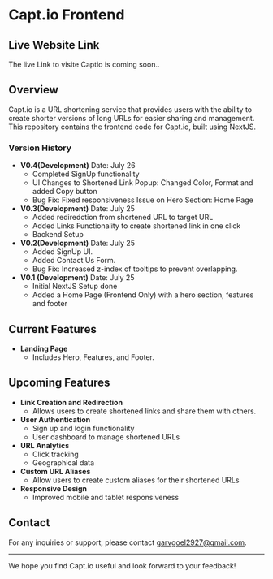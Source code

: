 # Capt.io Frontend

## Live Website Link
The live Link to visite Captio is coming soon..

## Overview
Capt.io is a URL shortening service that provides users with the ability to create shorter versions of long URLs for easier sharing and management. This repository contains the frontend code for Capt.io, built using NextJS.

### Version History
- **V0.4(Development)** 
  Date: July 26
  - Completed SignUp functionality
  - UI Changes to Shortened Link Popup: Changed Color, Format and added Copy button
  - Bug Fix: Fixed responsiveness Issue on Hero Section: Home Page
- **V0.3(Development)** 
  Date: July 25
  - Added rediredction from shortened URL to target URL
  - Added Links Functionality to create shortened link in one click
  - Backend Setup
- **V0.2(Development)** 
  Date: July 25
  - Added SignUp UI.
  - Added Contact Us Form.
  - Bug Fix: Increased z-index of tooltips to prevent overlapping.
- **V0.1 (Development)** 
  Date: July 25
  - Initial NextJS Setup done
  - Added a Home Page (Frontend Only) with a hero section, features and footer

## Current Features
- **Landing Page**
  - Includes Hero, Features, and Footer.

## Upcoming Features
- **Link Creation and Redirection**
  - Allows users to create shortened links and share them with others.
- **User Authentication**
  - Sign up and login functionality
  - User dashboard to manage shortened URLs
- **URL Analytics**
  - Click tracking
  - Geographical data
- **Custom URL Aliases**
  - Allow users to create custom aliases for their shortened URLs
- **Responsive Design**
  - Improved mobile and tablet responsiveness


## Contact
For any inquiries or support, please contact [garvgoel2927@gmail.com](mailto:garvgoel2927@gmail.com).

---

We hope you find Capt.io useful and look forward to your feedback!
